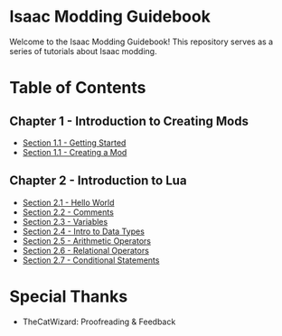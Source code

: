 # Isaac Modding Guidebook

Welcome to the Isaac Modding Guidebook! This repository serves as a series of tutorials about Isaac modding.

# Table of Contents

## Chapter 1 - Introduction to Creating Mods

- [Section 1.1 - Getting Started](./Chapter%201%20-%20Introduction%20to%20Creating%20Mods//Section%201%20-%20Getting%20Started.md)
- [Section 1.1 - Creating a Mod](./Chapter%201%20-%20Introduction%20to%20Creating%20Mods//Section%202%20-%20Creating%20a%20Mod.md)

## Chapter 2 - Introduction to Lua

- [Section 2.1 - Hello World](./Chapter%202%20-%20Introduction%20to%20Lua//Section%201%20-%20Hello%20World.md)
- [Section 2.2 - Comments](./Chapter%202%20-%20Introduction%20to%20Lua//Section%202%20-%20Comments.md)
- [Section 2.3 - Variables](./Chapter%202%20-%20Introduction%20to%20Lua//Section%203%20-%20Variables.md)
- [Section 2.4 - Intro to Data Types](./Chapter%202%20-%20Introduction%20to%20Lua/Section%204%20-%20Intro%20to%20Data%20Types.md)
- [Section 2.5 - Arithmetic Operators](./Chapter%202%20-%20Introduction%20to%20Lua/Section%205%20-%20Arithmetic%20Operators.md)
- [Section 2.6 - Relational Operators](./Chapter%202%20-%20Introduction%20to%20Lua/Section%206%20-%20Relational%20Operators.md)
- [Section 2.7 - Conditional Statements](./Chapter%202%20-%20Introduction%20to%20Lua/Section%207%20-%20Conditional%20Statements.md)

# Special Thanks

- TheCatWizard: Proofreading & Feedback

